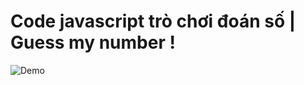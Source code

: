 # Code javascript trò chơi đoán số | Guess my number !

![Demo](https://im5.ezgif.com/tmp/ezgif-5-6a9084f9c0.gif)
